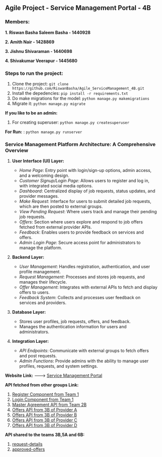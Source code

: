 **<h2>Agile Project - Service Management Portal - 4B</h2>**

**<h3>Members:</h3>**

**1. Riswan Basha Saleem Basha - 1440928**

**2. Amith Nair - 1428869**

**3. Jishnu Shivaraman - 1440698**

**4. Shivakumar Veerapur - 1445680**



**<h3>Steps to run the project:</h3>**

1. Clone the project: `git clone https://github.com/RiswanBasha/Agile_ServiceManagement_4B.git`
2. Install the depedencies: `pip install -r requirements.txt`
3. Do make migrations for the model: `python manage.py makemigrations`
4. Migrate it: `python manage.py migrate`

**If you like to be an admin:**
1. For creating superuser: `python manage.py createsuperuser`

**For Run:** : `python manage.py runserver`

### Service Management Platform Architecture: A Comprehensive Overview

1. **User Interface (UI) Layer:**
   - *Home Page*: Entry point with login/sign-up options, admin access, and a welcoming design.
   - *Customer Signup/Login Page*: Allows users to register and log in, with integrated social media options.
   - *Dashboard*: Centralized display of job requests, status updates, and provider messages.
   - *Make Request*: Interface for users to submit detailed job requests, which are then posted to external groups.
   - *View Pending Request*: Where users track and manage their pending job requests.
   - *Offers*: Section where users explore and respond to job offers fetched from external provider APIs.
   - *Feedback*: Enables users to provide feedback on services and offers.
   - *Admin Login Page*: Secure access point for administrators to manage the platform.

2. **Backend Layer:**
   - *User Management*: Handles registration, authentication, and user profile management.
   - *Request Management*: Processes and stores job requests, and manages their lifecycle.
   - *Offer Management*: Integrates with external APIs to fetch and display offers to users.
   - *Feedback System*: Collects and processes user feedback on services and providers.

3. **Database Layer:**
   - Stores user profiles, job requests, offers, and feedback.
   - Manages the authentication information for users and administrators.

4. **Integration Layer:**
   - *API Endpoints*: Communicate with external groups to fetch offers and post requests.
   - *Admin Functions*: Provide admins with the ability to manage user profiles, requests, and system settings.


**Website Link:**
---> [Service Management Portal](http://13.48.42.106:8000/)

**API fetched from other groups Link:**

1. [Register Component from Team 1](http://codexauthv2.onrender.com/api/register/)
2. [Login Component from Team 1](http://codexauthv2.onrender.com/api/login/)
3. [Master Agreement API from Team 2B](https://dg4gi3uw0m2xs.cloudfront.net/agreement/)
4. [Offers API from 3B of Provider A](http://ec2-52-90-1-48.compute-1.amazonaws.com:4000/users/offers?provider=A)
5. [Offers API from 3B of Provider B](http://ec2-52-90-1-48.compute-1.amazonaws.com:4000/users/offers?provider=B)
6. [Offers API from 3B of Provider C](http://ec2-52-90-1-48.compute-1.amazonaws.com:4000/users/offers?provider=C)
7. [Offers API from 3B of Provider D](http://ec2-52-90-1-48.compute-1.amazonaws.com:4000/users/offers?provider=D)

**API shared to the teams 3B,5A and 6B:**
1. [request-details](http://13.48.42.106:8000/request-details/)
2. [approved-offers](http://13.48.42.106:8000/approved-offers)
